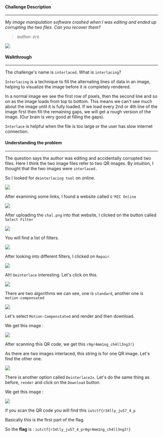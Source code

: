 
#### Challenge Description
---

*My image manipulation software crashed when I was editing and ended up corrupting the two files. Can you recover them?*

> *author: `Ork`*

![](Images/chal%20(2).png)

#### Walkthrough
---

The challenge's name is `interlaced`. What is `interlacing`?

`Interlacing` is a technique to fill the alternating lines of data in an image, helping to visualize the image before it is completely rendered.

In a normal image we see the first row of pixels, then the second line and so on as the image loads from top to bottom. This means we can't see much about the image until it is fully loaded. If we load every 2nd or 4th line of the image first then fill the remaining gaps, we will get a rough version of the image. (Our brain is very good at filling the gaps).

`Interlace` is helpful when the file is too large or the user has slow internet connection.

#### Understanding the problem
---

The question says the author was editing and accidentally corrupted two files. Here I think the two image files refer to two QR images. By intuition, I thought that the two images were `interlaced.`

So I looked for `deinterlacing tool` on online.

![](Images/Pasted%20image%2020240430231521.png)


After examining some links, I found a website called `G'MIC Online`

![](Images/Pasted%20image%2020240430231619.png)

After uploading the `chal.png` into that website, I clicked on the button called `Select Filter`

![](Images/Pasted%20image%2020240430231801.png)

You will find a list of filters.

![](Images/Pasted%20image%2020240430231842.png)

After looking into different filters, I clicked on `Repair`.

![](Images/Screenshot%202024-04-30%20231922.png)

Ah! `Deinterlace` interesting. Let's click on this.

![](Images/Pasted%20image%2020240430232057.png)

There are two algorithms we can see, one is `standard`, another one is `motion-compensated`

![](Images/Pasted%20image%2020240430232902.png)


Let's select `Motion-Compenstated` and render and then download.

We get this image :

![](Images/Pasted%20image%2020240430233056.png)

After scanning this QR code, we get this `r0gr4mm1ng_ch4ll3ng3!}`

As there are two images interlaced, this string is for one QR image. Let's find the other one.

![](Images/Pasted%20image%2020240430233441.png)

There is another option called `Deinterlace2x`. Let's do the same thing as before, `render` and click on the `Download` button.

We get this image :

![](Images/Pasted%20image%2020240430233557.png)

if you scan the QR code you will find this `iutctf{r34lly_ju57_4_p`

Basically this is the first part of the flag.

So the **flag** is : `iutctf{r34lly_ju57_4_pr0gr4mm1ng_ch4ll3ng3!}`
